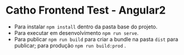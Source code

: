 # Catho Frontend Test - Angular2

* Para instalar `npm install` dentro da pasta base do projeto.
* Para executar em desenvolvimento `npm run serve`.
* Para publicar `npm run build` para criar a bundle na pasta `dist` para publicar; para produção `npm run build:prod` .

